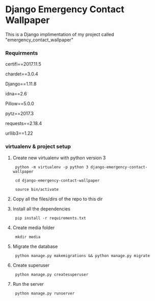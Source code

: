 # Django Emergency Contact Wallpaper

This is a Django implimentation of my project called "emergency_contact_wallpaper"

### Requirments

certifi==2017.11.5

chardet==3.0.4

Django==1.11.8

idna==2.6

Pillow==5.0.0

pytz==2017.3

requests==2.18.4

urllib3==1.22

### virtualenv & project setup

1. Create new virtualenv with python version 3

		python -m virtualenv -p python 3 django-emergency-contact-wallpaper
    
		cd django-emergency-contact-wallpaper
    
		source bin/activate
    
2. Copy all the files/dirs of the repo to this dir

3. Install all the dependencies

		pip install -r requirements.txt
		
4. Create media folder
		
		mkdir media

5. Migrate the database

		python manage.py makemigrations && python manage.py migrate
    
6. Create superuser

		python manage.py createsuperuser
		
7. Run the server

		python manage.py runserver
